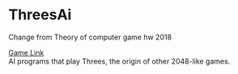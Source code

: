 # ThreesAi
Change from Theory of computer game hw 2018  

[Game Link](http://threesjs.com/)  
AI programs that play Threes, the origin of other 2048-like games.

